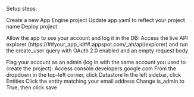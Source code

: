 Setup steps:

Create a new App Engine project
Update app.yaml to reflect your project name
Deploy project

Allow the app to see your account and log it in the DB:
Access the live API explorer (https://##your_app_id##.appspot.com/_ah/api/explorer) and run the create_user query with OAuth 2.0 enabled and an empty request body

Flag your account as an admin (log in with the same account you used to create the project):
Access console.developers.google.com
From the dropdown in the top-left corner, click Datastore
In the left sidebar, click Entities
Click the entity matching your email address
Change is_admin to True, then click save




